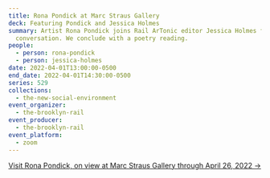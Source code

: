 ```yaml
---
title: Rona Pondick at Marc Straus Gallery
deck: Featuring Pondick and Jessica Holmes
summary: Artist Rona Pondick joins Rail ArTonic editor Jessica Holmes for a
  conversation. We conclude with a poetry reading.
people:
  - person: rona-pondick
  - person: jessica-holmes
date: 2022-04-01T13:00:00-0500
end_date: 2022-04-01T14:30:00-0500
series: 529
collections:
  - the-new-social-environment
event_organizer:
  - the-brooklyn-rail
event_producer:
  - the-brooklyn-rail
event_platform:
  - zoom
---
```

[Visit Rona Pondick, on view at Marc Straus Gallery through April 26, 2022 →](https://www.marcstraus.com/exhibitions/rona-pondick-2022/)